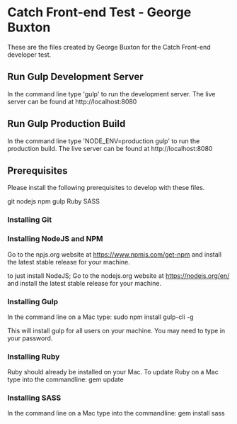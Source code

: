 # Catch Front-end Test - George Buxton

These are the files created by George Buxton for the Catch Front-end developer test.

## Run Gulp Development Server
In the command line type 'gulp' to run the development server. 
The live server can be found at http://localhost:8080

## Run Gulp Production Build
In the command line type 'NODE_ENV=production gulp' to run the production build. 
The live server can be found at http://localhost:8080

## Prerequisites
Please install the following prerequisites to develop with these files.

git
nodejs
npm
gulp
Ruby 
SASS

### Installing Git


### Installing NodeJS and NPM
Go to the npjs.org website at  https://www.npmjs.com/get-npm and install the latest stable release for your machine. 

to just install NodeJS;  Go to the nodejs.org website at https://nodejs.org/en/ and install the latest stable release for your machine. 

### Installing Gulp
In the command line on a Mac type: 
sudo npm install gulp-cli -g

This will install gulp for all users on your machine.
You may need to type in your password.

### Installing Ruby

Ruby should already be installed on your Mac. To update Ruby on a Mac type into the commandline: gem update


### Installing SASS

In the command line on a Mac type into the commandline: 
gem install sass